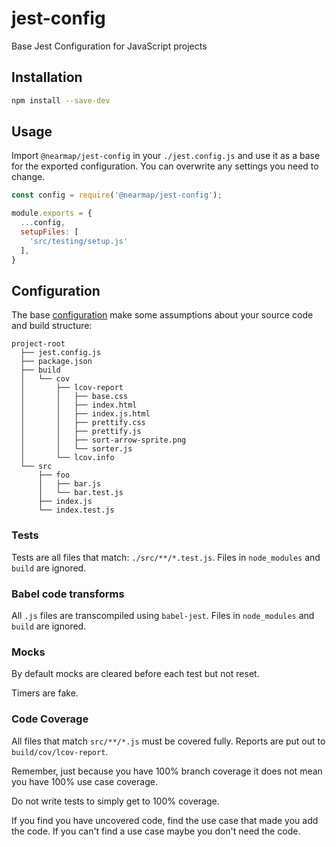 # jest-config
Base Jest Configuration for JavaScript projects


## Installation

```bash
npm install --save-dev
```


## Usage

Import `@nearmap/jest-config` in your `./jest.config.js` and use it as a
base for the exported configuration.
You can overwrite any settings you need to change.

```javascript
const config = require('@nearmap/jest-config');

module.exports = {
  ...config,
  setupFiles: [
    'src/testing/setup.js'
  ],
}
```


## Configuration

The base [configuration](./src/index.js) make some assumptions
about your source code and build structure:

```
project-root
  ├── jest.config.js
  ├── package.json
  ├── build
  │   └── cov
  │       ├── lcov-report
  │       │   ├── base.css
  │       │   ├── index.html
  │       │   ├── index.js.html
  │       │   ├── prettify.css
  │       │   ├── prettify.js
  │       │   ├── sort-arrow-sprite.png
  │       │   └── sorter.js
  │       └── lcov.info
  └── src
      ├── foo
      │   ├── bar.js
      │   └── bar.test.js
      ├── index.js
      └── index.test.js
```


### Tests

Tests are all files that match: `./src/**/*.test.js`.
Files in `node_modules` and `build` are ignored.


### Babel code transforms

All `.js` files are transcompiled using `babel-jest`.
Files in `node_modules` and `build` are ignored.


### Mocks

By default mocks are cleared before each test but not reset.

Timers are fake.


### Code Coverage

All files that match `src/**/*.js` must be covered fully.
Reports are put out to `build/cov/lcov-report`.

Remember, just because you have 100% branch coverage it does not mean you
have 100% use case coverage.

Do not write tests to simply get to 100% coverage.

If you find you have uncovered code, find the use case that made you
add the code. If you can't find a use case maybe you don't need the code.
